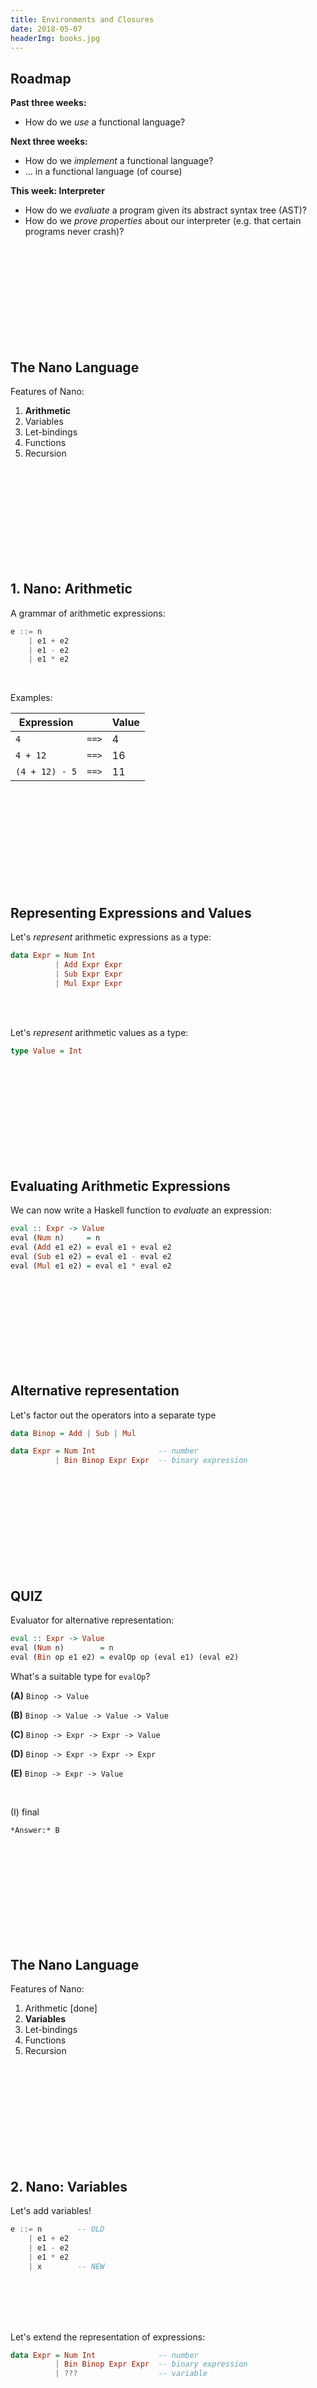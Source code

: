 ```yaml
---
title: Environments and Closures
date: 2018-05-07
headerImg: books.jpg
---
```


## Roadmap


**Past three weeks:**

- How do we *use* a functional language?


**Next three weeks:**

- How do we *implement* a functional language?
- ... in a functional language (of course)

**This week: Interpreter**

- How do we *evaluate* a program given its abstract syntax tree (AST)?
- How do we *prove properties* about our interpreter 
  (e.g. that certain programs never crash)?  
  
<br>
<br>
<br>
<br>
<br>
<br>
<br>
<br>
<br>

## The Nano Language

Features of Nano:

1. **Arithmetic**
2. Variables
3. Let-bindings
4. Functions
5. Recursion

<br>
<br>
<br>
<br>
<br>
<br>
<br>
<br>
<br>

## 1. Nano: Arithmetic

A grammar of arithmetic expressions:

```haskell
e ::= n
    | e1 + e2
    | e1 - e2
    | e1 * e2
```

<br>

Examples:

| Expression    |               | Value |
| ------------- | ------------- | ----- |
| `4`           | `==>`         | 4     |
| `4 + 12`      | `==>`         | 16    |
| `(4 + 12) - 5`| `==>`         | 11    |

<br>
<br>
<br>
<br>
<br>
<br>
<br>
<br>
<br>

## Representing Expressions and Values

Let's *represent* arithmetic expressions as a type:

```haskell
data Expr = Num Int
          | Add Expr Expr
          | Sub Expr Expr
          | Mul Expr Expr
```

<br>
<br>

Let's *represent* arithmetic values as a type:

```haskell
type Value = Int
```

<br>
<br>
<br>
<br>
<br>
<br>
<br>
<br>
<br>

## Evaluating Arithmetic Expressions

We can now write a Haskell function to  *evaluate* an expression:

```haskell
eval :: Expr -> Value
eval (Num n)     = n
eval (Add e1 e2) = eval e1 + eval e2
eval (Sub e1 e2) = eval e1 - eval e2
eval (Mul e1 e2) = eval e1 * eval e2
```

<br>
<br>
<br>
<br>
<br>
<br>
<br>
<br>

## Alternative representation

Let's factor out the operators into a separate type

```haskell
data Binop = Add | Sub | Mul

data Expr = Num Int              -- number
          | Bin Binop Expr Expr  -- binary expression
```

<br>
<br>
<br>
<br>
<br>
<br>
<br>
<br>
<br>

## QUIZ

Evaluator for alternative representation:

```haskell
eval :: Expr -> Value
eval (Num n)        = n
eval (Bin op e1 e2) = evalOp op (eval e1) (eval e2)
```

What's a suitable type for `evalOp`?

**(A)** `Binop -> Value`

**(B)** `Binop -> Value -> Value -> Value`

**(C)** `Binop -> Expr -> Expr -> Value`

**(D)** `Binop -> Expr -> Expr -> Expr`

**(E)** `Binop -> Expr -> Value`

<br>

(I) final

    *Answer:* B

<br>
<br>
<br>
<br>
<br>
<br>
<br>
<br>
<br>

## The Nano Language

Features of Nano:

1. Arithmetic [done]
2. **Variables**
3. Let-bindings
4. Functions
5. Recursion


<br>
<br>
<br>
<br>
<br>
<br>
<br>
<br>
<br>

## 2. Nano: Variables

Let's add variables!

```haskell
e ::= n        -- OLD
    | e1 + e2 
    | e1 - e2 
    | e1 * e2
    | x        -- NEW
```

<br>
<br>
<br>
<br>

Let's extend the representation of expressions:

```haskell
data Expr = Num Int              -- number
          | Bin Binop Expr Expr  -- binary expression
          | ???                  -- variable
```

<br>
<br>
<br>
<br>
<br>
<br>
<br>
<br>
<br>

```haskell
type Id = String

data Expr = Num Int              -- number
          | Bin Binop Expr Expr  -- binary expression
          | Var Id               -- variable
```

<br>
<br>
<br>
<br>

Now let's extend the evaluation function!

<br>
<br>
<br>
<br>
<br>
<br>
<br>
<br>
<br>

## QUIZ

What should the following expression evaluate to?

```
x + 1
```

**(A)** `0`

**(B)** `1`

**(C)** Runtime error

<br>

(I) final

    *Answer:* C
    
<br>
<br>
<br>
<br>
<br>
<br>
<br>
<br>
<br>

## Environment

An expression is evaluated in an **environment**

  - It's like a phone book that maps *variables* to *values*
  
```
["x" := 0, "y" := 12, ...]
```  

<br>

We can *represent* an environment using the following type:

```
type Env = [(Id, Value)]
```

<br>
<br>
<br>
<br>
<br>
<br>
<br>
<br>

## Evaluation in an Environment

We write

```
eval env expr  ==> value
```

To mean that evaluating `expr` *in the environment* `env` returns `value`

<br>
<br>
<br>
<br>
<br>
<br>
<br>
<br>

## QUIZ

What should the result of?

```
eval ["x" := 0, "y" := 12, ...] (x + 1)
```

**(A)** `0`

**(B)** `1`

**(C)** Runtime error

<br>

(I) final

    *Answer:* B

<br>
<br>
<br>
<br>
<br>
<br>
<br>
<br>

To evaluate a variable, **look up** its value in the environment!

| Environment    | Expression    |              | Value |
| -------------- | ------------- |------------- | ----- |
| `["x" := 5]`   | `x`           |`==>`         | 5     |
| `["x" := 5]`   | `x + 12`      |`==>`         | 17     |
| `["x" := 5]`   | `y - 5`       |`==>`         | error  |


<br>
<br>
<br>
<br>


## Evaluating Variables

We need to update our evaluation function to take the environment *as an argument*:

```haskell
eval :: Env -> Expr -> Value
eval env (Num n)        = ???
eval env (Bin op e1 e2) = ???
eval env (Var x)        = ???
```

<br>
<br>
<br>
<br>
<br>
<br>
<br>
<br>

```haskell
eval :: Env -> Expr -> Value
eval env (Num n)        = n
eval env (Bin op e1 e2) = evalOp op (eval env e1) (eval env e2)
eval env (Var x)        = lookup x env
```

<br>
<br>
<br>

But how do variables get into the environment?

<br>
<br>
<br>
<br>
<br>
<br>
<br>
<br>




## The Nano Language

Features of Nano:

1. Arithmetic [done]
2. Variables [done]
3. **Let-bindings**
4. Functions
5. Recursion


<br>
<br>
<br>
<br>
<br>
<br>
<br>
<br>
<br>


## 3. Nano: Let Bindings

Let's add let bindings!

```haskell
e ::= n                -- OLD
    | e1 + e2 
    | e1 - e2 
    | e1 * e2
    | x
    | let x = e1 in e2 -- NEW
```

<br>

Example:


| Environment    | Expression    |              | Value |
| -------------- | ------------- |------------- | ----- |
| `[]`           | `let x = 2 + 3 in x * 2`           |`==>`         | 10     |

<br>
<br>
<br>
<br>


Let's extend the representation of expressions:

```haskell
data Expr = Num Int              -- number
          | Bin Binop Expr Expr  -- binary expression
          | Var x                -- variable
          | ???                  -- let binding
```

<br>
<br>
<br>
<br>
<br>
<br>
<br>
<br>
<br>

```haskell
data Expr = Num Int              -- number
          | Bin Binop Expr Expr  -- binary expression
          | Var Id               -- variable
          | Let Id Expr Expr     -- let binding
```

<br>
<br>
<br>
<br>

Now let's extend the evaluation function!

```haskell
eval :: Env -> Expr -> Value
eval env (Num n)          = n
eval env (Bin op e1 e2)   = evalOp op (eval env e1) (eval env e2)
eval env (Var x)          = lookup x env
eval env (Let x def body) = ???
```

<br>

Let's develop intuition with examples!

<br>
<br>
<br>
<br>
<br>
<br>

## QUIZ

What should this evaluate to?

```haskell
let x = 5 
in
  x + 1
```

**(A)** `1`

**(B)** `5`

**(C)** `6`

**(D)** Error: unbound variable `x`

**(E)** Error: unbound variable `y`


<br>

(I) final

    *Answer:* C

<br>
<br>
<br>
<br>
<br>
<br>

## QUIZ

What should this evaluate to?

```haskell
let x = 5 
in
  let y = x + 1 
  in
    x * y
```

**(A)** `5`

**(B)** `6`

**(C)** `30`

**(D)** Error: unbound variable `x`

**(E)** Error: unbound variable `y`


<br>

(I) final

    *Answer:* C

<br>
<br>
<br>
<br>
<br>
<br>
<br>
<br>

    
## QUIZ

What should this evaluate to?

```haskell
let x = 0 
in
  (let x = 100 
   in
     x + 1
  ) + x
```

**(A)** `1`

**(B)** `101`

**(C)** `201`

**(D)** `2`

**(E)** Error: multiple definitions of `x`


<br>

(I) final

    *Answer:* B

<br>
<br>
<br>
<br>
<br>
<br>
<br>

## Principle: Static (Lexical) Scoping
    
Every variable *use* (occurrence) gets its value from the most local *definition* (binding)

  - in a *pure* language, the value never changes once defined
  - easy to tell by looking at the program, where a variable's value came from!
    
<br>
<br>
<br>
<br>
<br>
<br>
<br>

## Implementing Lexical Scoping

**Example 1**:

```haskell
            -- environment:
let x = 5   -- []
in          --   [x := 5]
  x + 1     --   |
```

<br>
<br>

**Example 2**:

```haskell
                 -- environment:
let x = 5        -- []
in               --   [x := 5]
  let y = x + 1  --   |
  in             --   | [y := 6, x := 5]
    x * y        --   | |
```

*Note:* `[y := 6]` got *added* to the environment

<br>
<br>

**Example 3**:

```haskell
                 -- environment:
let x = 0        -- []
in               --   [x := 0]
  (let x = 100   --   |
   in            --   | [x := 100, x := 0]
     x + 1       --   | |
  )              --   | |
  + x            --   |     
```

*Note:* `[x := 100]` was only added for the inner scope

<br>
<br>
<br>
<br>
<br>
<br>
<br>


## Evaluating let Expressions

To evaluate `let x = e1 in e2` in `env`:

  1. Evaluate `e1` in `env` to `val`
  2. *Extend* `env` with a mapping `["x" := val]`
  3. Evaluate `e2` in this extended environment
  
<br>
<br>
<br>
<br>
<br>
<br>
<br>  

```haskell
eval :: Env -> Expr -> Value
eval env (Num n)          = n
eval env (Bin op e1 e2)   = evalOp op (eval e1) (eval e2)
eval env (Var x)          = lookup x env
eval env (Let x e1 e2)    = eval env' e2
  where
    v    = eval env e1
    env' = (x, v) : env    
```


<br>
<br>
<br>
<br>
<br>
<br>
<br>
<br>


## The Nano Language

Features of Nano:

1. Arithmetic [done]
2. Variables [done]
3. Let binding [done]
4. **Functions**
5. Recursion
    
<br>
<br>
<br>
<br>
<br>
<br>
<br>
<br>



## 4. Nano: Functions

Let's add:
 
  - lambda abstraction (aka function definitions) 
  - applications (aka function calls)


```haskell
e ::= n                -- OLD
    | e1 + e2 
    | e1 - e2 
    | e1 * e2
    | x
    | let x = e1 in e2
                       -- NEW
    | \x -> e  -- abstraction
    | e1 e2    -- application        
```

<br>

Example:

```haskell
let inc = \x -> x + 1 in 
inc 10
```

<br>
<br>
<br>
<br>
<br>
<br>
<br>
<br>
<br>

## QUIZ

What should this evaluate to?

```haskell
let inc = \x -> x + 1 in 
inc 10
```    

**(A)** Undefined variable `x`

**(B)** Undefined variable `inc`

**(C)** `1`

**(D)** `10`

**(E)** `11`

<br>

(I) final

    *Answer:* E
    
<br>
<br>
<br>
<br>
<br>
<br>
<br>
<br>
<br>

## Representing functions

Let's extend the representation of expressions:

```haskell
data Expr = Num Int              -- number
          | Bin Binop Expr Expr  -- binary expression
          | Var Id               -- variable
          | Let Id Expr Expr     -- let expression
          | ???                  -- abstraction
          | ???                  -- application
```

<br>
<br>
<br>
<br>
<br>
<br>
<br>
<br>
<br>


```haskell
data Expr = Num Int              -- number
          | Bin Binop Expr Expr  -- binary expression
          | Var Id               -- variable
          | Let Id Expr Expr     -- let expression
          | Lam Id Expr          -- abstraction: formal + body
          | App Expr Expr        -- application: function + actual
```

<br>

Example:

```haskell
let inc = \x -> x + 1 in 
inc 10
```

represented as:

```haskell
Let "inc" 
  (Lam "x" (Bin Add (Var "x") (Num 1)))
  (App (Var "inc") (Num 10))
```

<br>
<br>
<br>
<br>
<br>
<br>

## Evaluating Functions

```haskell
                      -- environment  
let inc = \x -> x + 1 
in                    -- [inc := ???]
  inc 10              -- use the value of inc to evaluate this
```

<br>

What is the **value** of `inc`???

<br>
<br>
<br>
<br>
<br>
<br>
<br>
<br>
<br>

## Rethinking our values

**Until now:** a program *evaluates* to an integer (or fails)

```haskell
type Value = Int

type Env = [(Id, Value)]

eval :: Env -> Expr -> Value
```

<br>
<br>

What do these programs evaluate to?

```haskell
(1)
\x -> x + 1
==> ???

(2)
let f = \x y -> x + y in
f 1
==> ???
```

(I) final

    Conceptually, they both evaluate to a function that increments its argument
    

<br>
<br>
<br>
<br>
<br>
<br>

**Now:** a program evaluates to an integer or *a function* (or fails)

  - Remember: functions are *first-class* values
  
<br>

Let's change our definition of values!  

```haskell
data Value = VNum Int
           | VFun ??? -- What info do we need to store?
           
-- Other types stay the same
type Env = [(Id, Value)]

eval :: Env -> Expr -> Value           
```
<br>
<br>
<br>
<br>
<br>
<br>
<br>
<br>
<br>

## Function values

How should we represent a function value?

```haskell
let inc = \x -> x + 1 in 
inc 10
```

We need to store enough information about `inc`
so that we can later evaluate any *application* of `inc`
(like `inc 0`, `inc 5`, `inc 10`, `inc (factorial 100)`)

<br>
<br>
<br>
<br>

The **value** of a function is its **code**!

<br>
<br>
<br>
<br>
<br>
<br>
<br>
<br>
<br>

## Representing Function Values (First Attempt)

Grammar for values:

```haskell
v ::= n       -- OLD: number
    | <x, e>  -- NEW: formal + body
```

<br>
<br>

Haskell representation:

```haskell
data Value = VNum Int
           | VFun Id Expr -- formal + body
```

<br>
<br>

Let's try this!

```haskell
                      -- environment  
let inc = \x -> x + 1 
in                    -- [inc := <x, x + 1>]
  inc 10              -- how do we evaluate this?
```

<br>
<br>
<br>
<br>
<br>
<br>
<br>
<br>
<br>

## Evaluating applications

```haskell
                      -- environment  
let inc = \x -> x + 1 
in                    -- [inc := <x, x + 1>]
  inc 10              -- how do we evaluate this?
```

To evaluate `inc 10`:
  
  1. Evaluate `inc`, get `<x, x + 1>` 
  2. Evaluate `10`, get `10`
  3. Evaluate `x + 1` in an environment *extended* with `[x := 10]`


<br>
<br>
<br>
<br>
<br>

Let's extend our `eval` function!

```haskell
eval :: Env -> Expr -> Value
eval env (Num n)          = ???
eval env (Bin op e1 e2)   = ???
eval env (Var x)          = ???
eval env (Let x e1 e2)    = ???
eval env (Lam x e)        = ???
eval env (App e1 e2)      = ???    
```

<br>
<br>
<br>
<br>
<br>
<br>
<br>
<br>

```haskell
eval :: Env -> Expr -> Value
eval env (Num n)        = VNum n
eval env (Var x)        = lookup x env
eval env (Bin op e1 e2) = VNum (evalOp op v1 v2)
  where
    (VNum v1) = eval env e1
    (VNum v2) = eval env e2
eval env (Let x e1 e2) = eval env' e2
  where
    v = eval env e1
    env' = (x, v) : env
eval env (Lam x body) = VFun x body
eval env (App fun arg) = eval env' body
  where
    VFun x body = eval env fun  -- DO NOT DO THIS in HW! 
                                -- introduce a helper instead 
                                -- to match different value patterns 
    vArg        = eval env arg
    env'        = (x, vArg) : env
```

<br>
<br>
<br>
<br>
<br>
<br>
<br>
<br>

## QUIZ

What should this evaluate to?

```haskell
let c = 1 
in
  let inc = \x -> x + c
  in
    inc 10
```

**(A)** Undefined variable `x`

**(B)** Undefined variable `c`

**(C)** `1`

**(D)** `10`

**(E)** `11`

<br>

(I) final

    *Answer:* E

<br>
<br>
<br>
<br>
<br>
<br>
<br>
<br>

## QUIZ

And what should this evaluate to?

```haskell
let c = 1 
in
  let inc = \x -> x + c
  in
    let c = 100
    in
      inc 10
```

**(A)** Error: multiple definitions of `c`

**(B)** `11`

**(C)** `110`

<br>

(I) final

    *Answer:* B
    
<br>
<br>
<br>
<br>
<br>
<br>
<br>
<br>

## Reminder: Referential Transparency

The same expression must *always* evaluate to the same value

  - In particular: a function must *always* return the same output for a given input
  
<br>
<br>  
  
Why?

```haskell
> myFunc 10
11

> myFunc 10
110
```

Oh no! How do I find the bug???

  - Is it in `myFunc`?
  - Is it in a global variable?
  - Is it in a library somewhere else?
  
My worst debugging nightmare!

<br>
<br>
<br>
<br>
<br>
<br>
<br>
<br>

## Static vs Dynamic Scoping

What we want:

```haskell
let c = 1               -- <-------------------
in                      --                    \
  let inc = \x -> x + c -- refers to this def \ 
  in
    let c = 100
    in
      inc 10
      
==> 11
```

<br>
<br>

**Lexical** (or **static**) scoping:

  - each occurrence of a variable refers to the most recent binding *in the program text*
  - definition of each variable is unique and known *statically*
  - guarantees referential transparency:

```haskell
let c = 1               -- <-------------------
in                      --                    \
  let inc = \x -> x + c -- refers to this def \ 
  in
    let c = 100
    in
      let res1 = inc 10      -- ==> 11
      in
        let c = 200
        in 
           let res2 = inc 10 -- ==> 11
           in res1 == res2   -- ==> True
```
  
<br>
<br>
<br>
<br>

What we **don't** want:

```haskell
let c = 1               
in
  let inc = \x -> x + c -- refers to this def \ 
  in                    --                    \
    let c = 100         -- <-------------------
    in
      inc 10
      
==> 110
```

<br>
<br>

**Dynamic** scoping:

  - each occurrence of a variable refers to the most recent binding *during program execution*
  - can't tell where a variable is defined just by looking at the function body
  - *violates* referential transparency:
    
```haskell
let c = 1               
in
  let inc = \x -> x + c     -- refers to this def \  \
  in                        --                    \  \
    let c = 100             -- <-------------------  \
    in                      --                       \
      let res1 = inc 10     -- ==> 110               \
      in                    --                       \
        let c = 200         -- <----------------------
        in 
          let res2 = inc 10 -- ==> 210!!!
          in res1 == res2   -- ==> False
```

<br>
<br>
<br>
<br>
<br>
<br>
<br>
<br>
<br>

## QUIZ

Which scoping does our `eval` function implement?

```haskell
...
eval env (Lam x body) = VFun x body
eval env (App fun arg) = eval env' body
  where
    VFun x body = eval env fun
    vArg        = eval env arg
    env'        = (x, vArg) : env
```

**(A)** Static

**(B)** Dynamic

**(C)** Neither

<br>

(I) final

    *Answer:* B
    
<br>
<br>
<br>
<br>
<br>
<br>
<br>
<br>

Let's find out!

```haskell
                         -- env:
let c = 1                --                                          []
in                       --                                  ["c" := 1]
  let inc = \x -> x + c
  in                     --             ["inc" := <x, x + c>, "c" := 1]
    let c = 100
    in                   -- ["c" := 100, "inc" := <x, x + c>, "c" := 1]
      inc             10
      
-- 1. ==> <x, x + c>

-- 2.                 ==> 10

-- 3. x + c      ["x" := 10, "c" := 100, "inc" := <x, x + c>, "c" := 1]      

--    ==> 110
```

Ouch.

What went wrong?

<br>
<br>
<br>
<br>

```haskell
let c = 1
in                       --                                  ["c" := 1]
  let inc = \x -> x + c  -- we want this "c" to ALWAYS mean 1!
  in                     --             ["inc" := <x, x + c>, "c" := 1]
    let c = 100
    in                   -- ["c" := 100, "inc" := <x, x + c>, "c" := 1]
      inc 10       -- but now it means 100 because we are in a new env!
```

<br>
<br>
<br>
<br>

**Lesson learned:** need to remember what `c` was bound to when `inc` was **defined**!

  - i.e. "freeze" the environment at the point of function definition

<br>
<br>
<br>
<br>
<br>
<br>
<br>
<br>
<br>

## Implementing Static Scoping

Key ideas:

 - **At definition:** Freeze the environment in the function's value
 - **At call:** Use the *frozen* environment to evaluate the body
     - instead of the *current* environment
 
```haskell
                         -- env:
let c = 1                --                                          []
in                       --                                  ["c" := 1]
  let inc = \x -> x + c
  in                     --        ["inc" := <fro, x, x + c>, "c" := 1]
                         --             where fro = ["c" := 1]
    let c = 100
    in                   -- ["c" := 100, "inc" := <fro, x, x + c>, ...]
      inc             10
      
-- 1. ==> <fro, x, x + c>

-- 2.                 ==> 10
--               add "x" to fro instead of env:
-- 3. x + c      ["x" := 10, "c" := 1]      

--    ==> 11
```

Tada!

<br>
<br>
<br>
<br>
<br>
<br>
<br>
<br>
<br>


## Function Values as Closures

To implement lexical scoping, we will represent function values as *closures*

**Closure** = *lambda abstraction* (formal + body) + *environment* at function definition 

<br>
<br>

*Updated* grammar for values:

```haskell
v ::= n
    | <env, x, e>  -- NEW: frozen env + formal + body
    
env ::= []
      | (x := v) : env
```

<br>
<br>

*Updated* Haskell representation:

```haskell
data Value = VNum Int
           | VClos Env Id Expr -- frozen env + formal + body
```

<br>
<br>
<br>
<br>
<br>
<br>
<br>
<br>
<br>


## Evaluating function definitions

How should we modify our `eval` for `Lam`?

```haskell
data Value = VNum Int
           | VClos Env Id Expr -- env + formal + body
           
eval :: Env -> Expr -> Value
eval env (Lam x body) = ??? -- construct a closure
``` 

<br>

Recall: **At definition:** Freeze the environment in the function's value

Exact code for you to figure out in HW4

<br>
<br>
<br>
<br>
<br>
<br>
<br>
<br>
<br>

## Evaluating function calls

How should we modify our `eval` for `App`?

```haskell
data Value = VNum Int
           | VClos Env Id Expr -- env + formal + body
           
eval :: Env -> Expr -> Value
eval env (App e1 e2) = ??? -- apply the closure
``` 

<br>

Recall: **At call:** Use the *frozen* environment to evaluate the body

Exact code for you to figure out in HW4

<br>
<br>

**Hint:** Recall evaluating `inc 10`:

1. Evaluate `inc` to get `<fro, x, x + c>`
2. Evaluate `10` to get `10`
3. Evaluate `x + c` in `(x := 10) : fro`

<br>
<br>

Let's generalize to `e1 e2`:

1. Evaluate `e1` to get `<fro, param, body>`
2. Evaluate `e2` to get `v2`
3. Evaluate `body` in `(param := v2) : fro`

<br>
<br>
<br>
<br>
<br>
<br>
<br>
<br>
<br>

## Advanced Features of Functions

- Functions returning functions
  - aka *partial applications*
- Functions taking functions as arguments
  - aka *higher-order functions*
- Recursion

Does our `eval` support this?

<br>
<br>
<br>
<br>
<br>
<br>
<br>
<br>
<br>

## QUIZ

What should the following evaluate to?

```haskell
let add = \x y -> x + y
in
  let add1 = add 1
  in
    let add10 = add 10
    in
      add1 100 + add10 1000
```

**(A)** Runtime error

**(B)** 1102

**(C)** 1120

**(D)** 1111

<br>

(I) final

    *Answer:* D
    
<br>
<br>
<br>
<br>
<br>
<br>
<br>
<br>
<br>

## Partial Applications Achieved!

Closures support functions returning functions!

```haskell
let add = \x -> (\y -> x + y) --                           env0 = []
in                         -- env1 = ["add" := <[], x, \y -> x + y>]
  let add1 = 
        add 1 -- eval ("x" := 1 : env0) (\y -> x + y) 
              --   ==> <["x" := 1], y, x + y>
  in       -- env2 = ["add1" := <["x" := 1], y, x + y>, "add" := ...]
    let add10 = 
      add 10 -- eval ("x" := 10 : env0) (\y -> x + y) 
             --   ==> <["x" := 10], y, x + y>
    in  -- env3 = ["add10" := <["x" := 10], y, x + y>, "add1" := ...]
      add1 100 -- eval ["y" := 100, "x" := 1] (x + y) 
               --   ==> 101
      + 
      add10 1000 -- eval ["y" := 1000, "x" := 10] (x + y) 
                 --  ==> 1010

==> 1111                 
```

<br>
<br>
<br>
<br>
<br>
<br>
<br>
<br>
<br>

## QUIZ

What should the following evaluate to?

```haskell
let inc = \x -> x + 1
in
  let doTwice = \f -> (\x -> f (f x))
  in
    doTwice inc 10
```

**(A)** Runtime error

**(B)** 11

**(C)** 12

<br>

(I) final

    *Answer:* C

<br>
<br>
<br>
<br>
<br>
<br>
<br>
<br>

## Higher-order Functions Achieved

Closures support functions taking functions as arguments!

```haskell
let inc = \x -> x + 1                                -- env0 = []
in                              -- env1 = [inc := <[], x, x + 1>]
  let doTwice = \f -> (\x -> f (f x))
  in  -- env2 = [doTwice := <env1, f, \x -> f (f x)>, inc := ...]
    ((doTwice inc) -- eval ("f" := <[],x,x + 1> : env1) (\x -> f (f x))
                   -- ==> <("f" := <[],x,x + 1> : env1), x, f (f x)>
                   
      10)          -- eval ["x" := 10, "f" := <[],x,x + 1>, ...] f (f x)
      
-- f   ==> <[], x, x + 1>
-- x   ==> 10
-- <[], x, x + 1> 10 ==> eval ["x" := 10] x + 1 ==> 11
-- <[], x, x + 1> 11 ==> eval ["x" := 11] x + 1 ==> 12
    
==> 12    
```

<br>
<br>
<br>
<br>
<br>
<br>
<br>
<br>
<br>     

## QUIZ

What does this evaluate to?

```haskell
let f = \n -> n * f (n - 1) 
in
  f 5
```

**(A)** `120`

**(B)** Evaluation does not terminate

**(C)** Error: unbound variable `f`

<br>

(I) final

    *Answer:* C

<br>
<br>
<br>
<br>
<br>
<br>
<br>

```haskell
let f = \n -> n * f (n - 1) 
in -- [f := <[], n, n * f (n - 1)>]
  f 5 -- eval [n := 5] (n * f (n - 1))
      --  ==> unbound variable f!!!
```


**Lesson learned:** to support recursion, 
you need to figure out a way to put the function itself *back* into its closure environment
before the body gets evaluated!

<br>
<br>
<br>
<br>
<br>
<br>
<br>
<br>
<br>

## The Nano Language

Features of Nano:

1. Arithmetic [done]
2. Variables [done]
3. Let bindings [done]
3. Functions [done]
4. Recursion **[you figure it out in HW4]**


<br>
<br>
<br>
<br>
<br>
<br>
<br>
<br>

That's all folks!



